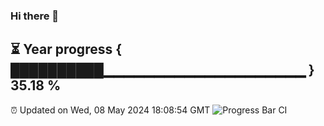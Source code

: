 ### Hi there 👋
⏳ Year progress { ██████████▁▁▁▁▁▁▁▁▁▁▁▁▁▁▁▁▁▁▁▁ } 35.18 %
---
⏰ Updated on Wed, 08 May 2024 18:08:54 GMT
![Progress Bar CI](https://github.com/Moyi321/Moyi321/workflows/Progress%20Bar%20CI/badge.svg)
